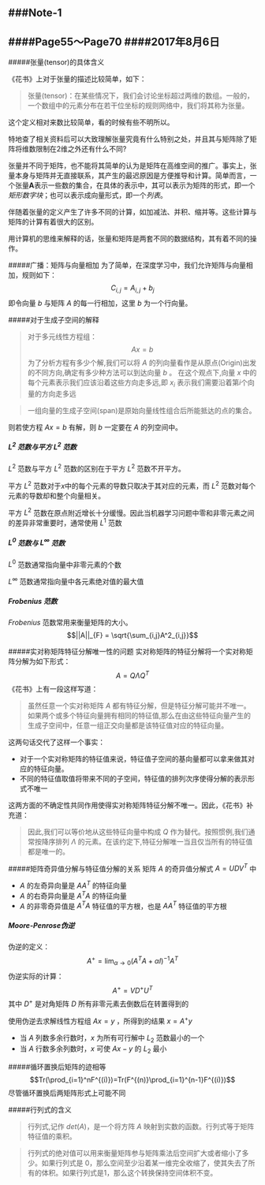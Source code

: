 ###Note-1
---
####Page55～Page70
####2017年8月6日
---
#####张量(tensor)的具体含义

《花书》上对于张量的描述比较简单，如下：  
> 张量(tensor)：在某些情况下，我们会讨论坐标超过两维的数组。一般的，一个数组中的元素分布在若干位坐标的规则网络中，我们将其称为张量。

这个定义相对来数比较简单，看的时候有些不明所以。

特地查了相关资料后可以大致理解张量究竟有什么特别之处，并且其与矩阵除了矩阵将维数限制在2维之外还有什么不同?

张量并不同于矩阵，也不能将其简单的认为是矩阵在高维空间的推广。事实上，张量本身与矩阵并无直接联系，其产生的最迟原因是方便推导和计算。简单而言，一个张量**A**表示一些数的集合，在具体的表示中，其可以表示为矩阵的形式，即一个*矩形数字块*；也可以表示成向量形式，即一个*列表*。

伴随着张量的定义产生了许多不同的计算，如加减法、并积、缩并等。这些计算与矩阵的计算有着很大的区别。

用计算机的思维来解释的话，张量和矩阵是两套不同的数据结构，其有着不同的操作。

#####广播：矩阵与向量相加
为了简单，在深度学习中，我们允许矩阵与向量相加，规则如下：
$$C_{i,j} = A_{i,j} + b_{j}　$$
即令向量 $b$ 与矩阵 $A$ 的每一行相加，这里 $b$ 为一个行向量。

#####对于生成子空间的解释
>对于多元线性方程组：
>$$Ax=b$$
>为了分析方程有多少个解,我们可以将 $A$ 的列向量看作是从原点(Origin)出发的不同方向,确定有多少种方法可以到达向量 $b$ 。
>在这个观点下,向量 $x$ 中的每个元素表示我们应该沿着这些方向走多远,即 $x_{i}$ 表示我们需要沿着第$i$个向量的方向走多远

>一组向量的生成子空间(span)是原始向量线性组合后所能抵达的点的集合。

则若使方程 $Ax=b$ 有解，则 $b$ 一定要在 $A$ 的列空间中。

##### $L^2$ 范数与平方 $L^2$ 范数
$L^2$ 范数与平方 $L^2$ 范数的区别在于平方 $L^2$ 范数不开平方。

平方 $L^2$ 范数对于$x$中的每个元素的导数只取决于其对应的元素，而 $L^2$ 范数对每个元素的导数却和整个向量相关。

平方 $L^2$ 范数在原点附近增长十分缓慢。因此当机器学习问题中零和非零元素之间的差异非常重要时，通常使用 $L^1$ 范数

##### $L^0$ 范数与 $L^\infty$ 范数
 $L^0$ 范数通常指向量中非零元素的个数

 $L^\infty$ 范数通常指向量中各元素绝对值的最大值

##### $Frobenius$ 范数
 $Frobenius$ 范数常用来衡量矩阵的大小。
$$||A||_{F} = \sqrt{\sum_{i,j}A^2_{i,j}}$$

#####实对称矩阵特征分解唯一性的问题
实对称矩阵的特征分解将一个实对称矩阵分解为如下形式：
$$A=Q\Lambda Q^T$$
《花书》上有一段这样写道：
>虽然任意一个实对称矩阵 $A$ 都有特征分解，但是特征分解可能并不唯一。如果两个或多个特征向量拥有相同的特征值,那么在由这些特征向量产生的生成子空间中，任意一组正交向量都是该特征值对应的特征向量。

这两句话交代了这样一个事实：

+ 对于一个实对称矩阵的特征值来说，特征值子空间的基向量都可以拿来做其对应的特征向量。
+ 不同的特征值取值将带来不同的子空间，特征值的排列次序使得分解的表示形式不唯一

这两方面的不确定性共同作用使得实对称矩阵特征分解不唯一。因此，《花书》补充道：
>因此,我们可以等价地从这些特征向量中构成 $Q$ 作为替代。按照惯例,我们通常按降序排列 $\Lambda$ 的元素。在该约定下,特征分解唯一当且仅当所有的特征值都是唯一的。

#####矩阵奇异值分解与特征值分解的关系
矩阵 $A$ 的奇异值分解式 $A=UDV^T$ 中
+ $A$ 的左奇异向量是 $AA^T$ 的特征向量
+ $A$ 的右奇异向量是 $A^TA$ 的特征向量
+ $A$ 的非零奇异值是 $A^TA$ 特征值的平方根，也是 $AA^T$ 特征值的平方根

##### $Moore$-$Penrose$伪逆
伪逆的定义：
$$A^+=\lim_{\alpha\rightarrow0}(A^TA+\alpha I)^{-1}A^T$$
伪逆实际的计算：
$$A^+=VD^+U^T$$
其中 $D^+$ 是对角矩阵 $D$ 所有非零元素去倒数后在转置得到的

使用伪逆去求解线性方程组 $Ax=y$ ，所得到的结果 $x=A^+y$
+ 当 $A$ 列数多余行数时，$x$ 为所有可行解中 $L_{2}$ 范数最小的一个
+ 当 $A$ 行数多余列数时，$x$ 可使 $Ax-y$ 的 $L_{2}$ 最小

#####循环置换后矩阵的迹相等
$$Tr(\prod_{i=1}^nF^{(i)})=Tr(F^{(n)}\prod_{i=1}^{n-1}F^{(i)})$$
尽管循环置换后两矩阵形式上可能不同

#####行列式的含义
>行列式,记作 $det(A)$，是一个将方阵 $A$ 映射到实数的函数。行列式等于矩阵特征值的乘积。

>行列式的绝对值可以用来衡量矩阵参与矩阵乘法后空间扩大或者缩小了多少。如果行列式是 0，那么空间至少沿着某一维完全收缩了，使其失去了所有的体积。如果行列式是1，那么这个转换保持空间体积不变。
